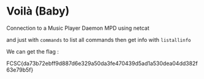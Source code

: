 # Voilà (Baby)

Connection to a Music Player Daemon MPD using netcat 

and just with ``commands`` to list all commands then get info with ```listallinfo```

We can get the flag :

FCSC{da73b72ebff9d887d6e329a50da3fe470439d5ad1a530dea04dd382f63e79b5f}

